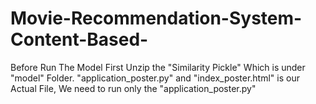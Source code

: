 # Movie-Recommendation-System-Content-Based-
Before Run The Model First Unzip the "Similarity Pickle" Which is under "model" Folder.
"application_poster.py" and "index_poster.html" is our Actual File, We need to run only the "application_poster.py"
